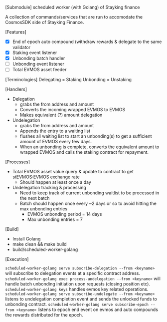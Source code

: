 [Submodule] scheduled worker (with Golang) of Stayking finance

A collection of commands/services that are run to accomodate the CosmosSDK side of Stayking Finance.

[Features]
 - [x] End of epoch auto compound (withdraw rewards & delegate to the same validator
 - [x] Staking event listener
 - [x] Unbonding batch handler
 - [ ] Unbonding event listener
 - [ ] Total EVMOS asset feeder

[Terminologies]
Delegating = Staking
Unbonding = Unstaking

[Handlers]

 - Delegation
   - grabs the from address and amount
   - Converts the incoming wrapped EVMOS to EVMOS
   - Makes equivalent (?) amount delegation
 - Undelegation
   - grabs the from address and amount
   - Appends the entry to a waiting list
   - flushes all waiting list to start an unbonding(s) to get a sufficient amount of EVMOS every few days.
   - When an unbonding is complete, converts the equivalent amount to wrapped EVMOS and calls the staking contract for repayment.

[Processes]

 - Total EVMOS asset value query & update to contract to get stEVMOS:EVMOS exchange rate
   - Should happen at least once a day
 - Undelegation tracking & processing
   - Need to keep track of current unbonding waitlist to be processed in the next batch
   - Batch should happen once every ~2 days or so to avoid hitting the max unbonding entries
     - EVMOS unbonding period = 14 days
     - Max unbonding entries = 7

[Build]

 - Install Golang
 - make clean && make build
 - build/scheduled-worker-golang

[Execution]

`scheduled-worker-golang serve subscribe-delegation --from <keyname>` will subscribe to delegation events at a specific contract address.
`scheduled-worker-golang exec process-undelegation --from <keyname>` will handle batch unbonding initiation upon requests (closing position etc).
`scheduled-worker-golang keys` handles evmos key related operations.
`scheduled-worker-golang serve subscribe-undelegate --from <keyname>` listens to undelegation completion event and sends the unlocked funds to unbonding contract.
`scheduled-worker-golang serve subscribe-epoch --from <keyname>` listens to epoch end event on evmos and auto compounds the rewards distributed for the epoch.
